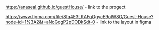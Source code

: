 https://anaseal.github.io/guestHouse/ - link to the progect

https://www.figma.com/file/8fq4E3LKAFqOgycE9oIW8O/Guest-House?node-id=1%3A2&t=aNoGqgP2pDODkSdt-0 - link to the layout in figma
